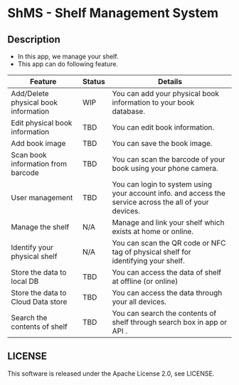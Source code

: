 # ShMS - Shelf Management System

## Description

* In this app, we manage your shelf.
* This app can do following feature.

| Feature                              | Status | Details                                                                                                 |
|--------------------------------------|--------|---------------------------------------------------------------------------------------------------------|
| Add/Delete physical book information | WIP    | You can add your physical book information to your book database.                                       |
| Edit physical book information       | TBD    | You can edit book information.                                                                          |
| Add book image                       | TBD    | You can save the book image.                                                                            |
| Scan book information from barcode   | TBD    | You can scan the barcode of your book using your phone camera.                                          |
| User management                      | TBD    | You can login to system using your account info. and access the service across the all of your devices. |
| Manage the shelf                     | N/A    | Manage and link your shelf which exists at home or online.                                              |
| Identify your physical shelf         | N/A    | You can scan the QR code or NFC tag of physical shelf for identifying your shelf.                       |
| Store the data to local DB           | TBD    | You can access the data of shelf at offline (or online)                                                 |
| Store the data to Cloud Data store   | TBD    | You can access the data through your all devices.                                                       |
| Search the contents of shelf         | TBD    | You can search the contents of shelf through search box in app or API .                                 |

## LICENSE

This software is released under the Apache License 2.0, see LICENSE.
